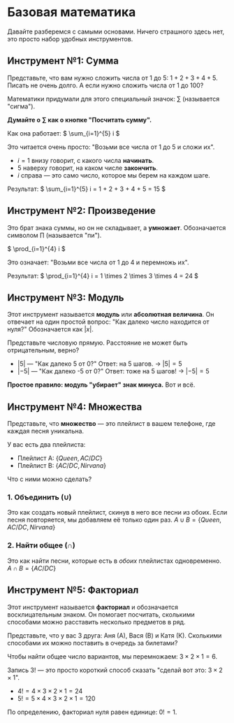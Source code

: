 # Базовая математика

Давайте разберемся с самыми основами. Ничего страшного здесь нет, это просто набор удобных инструментов.

## Инструмент №1: Сумма

Представьте, что вам нужно сложить числа от 1 до 5: $1 + 2 + 3 + 4 + 5$. Писать не очень долго. А если нужно сложить числа от 1 до 100?

Математики придумали для этого специальный значок: $\sum$ (называется "сигма").

**Думайте о $\sum$ как о кнопке "Посчитать сумму".**

Как она работает:
$
\sum_{i=1}^{5} i
$

Это читается очень просто: "Возьми все числа от 1 до 5 и сложи их".

*   $i=1$ внизу говорит, с какого числа **начинать**.
*   $5$ наверху говорит, на каком числе **закончить**.
*   $i$ справа — это само число, которое мы берем на каждом шаге.

Результат:
$
\sum_{i=1}^{5} i = 1 + 2 + 3 + 4 + 5 = 15
$

## Инструмент №2: Произведение

Это брат знака суммы, но он не складывает, а **умножает**. Обозначается символом $\prod$ (называется "пи").

$
\prod_{i=1}^{4} i
$

Это означает: "Возьми все числа от 1 до 4 и перемножь их".

Результат:
$
\prod_{i=1}^{4} i = 1 \times 2 \times 3 \times 4 = 24
$

## Инструмент №3: Модуль

Этот инструмент называется **модуль** или **абсолютная величина**. Он отвечает на один простой вопрос: "Как далеко число находится от нуля?" Обозначается как $|x|$.

Представьте числовую прямую. Расстояние не может быть отрицательным, верно?

*   $|5|$ — "Как далеко 5 от 0?" Ответ: на 5 шагов. → $|5| = 5$
*   $|-5|$ — "Как далеко -5 от 0?" Ответ: тоже на 5 шагов! → $|-5| = 5$

**Простое правило: модуль "убирает" знак минуса.** Вот и всё.

## Инструмент №4: Множества

Представьте, что **множество** — это плейлист в вашем телефоне, где каждая песня уникальна.

У вас есть два плейлиста:
*   Плейлист A: $\{Queen, AC/DC\}$
*   Плейлист B: $\{AC/DC, Nirvana\}$

Что с ними можно сделать?

### 1. Объединить ($\cup$)
Это как создать новый плейлист, скинув в него все песни из обоих. Если песня повторяется, мы добавляем её только один раз.
$A \cup B = \{Queen, AC/DC, Nirvana\}$

### 2. Найти общее ($\cap$)
Это как найти песни, которые есть в *обоих* плейлистах одновременно.
$A \cap B = \{AC/DC\}$

## Инструмент №5: Факториал

Этот инструмент называется **факториал** и обозначается восклицательным знаком. Он помогает посчитать, сколькими способами можно расставить несколько предметов в ряд.

Представьте, что у вас 3 друга: Аня (А), Вася (В) и Катя (К). Сколькими способами их можно поставить в очередь за билетами?

Чтобы найти общее число вариантов, мы перемножаем: $3 \times 2 \times 1 = 6$.

Запись $3!$ — это просто короткий способ сказать "сделай вот это: $3 \times 2 \times 1$".

*   $4! = 4 \times 3 \times 2 \times 1 = 24$
*   $5! = 5 \times 4 \times 3 \times 2 \times 1 = 120$

По определению, факториал нуля равен единице: $0! = 1$.